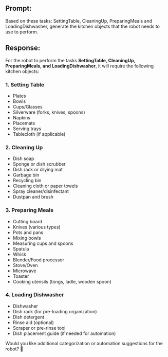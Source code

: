 ## Prompt:
Based on these tasks: SettingTable, CleaningUp, PreparingMeals and LoadingDishwasher, generate the kitchen objects that the robot needs to use to perform.

## Response:
For the robot to perform the tasks **SettingTable, CleaningUp, PreparingMeals, and LoadingDishwasher**, it will require the following kitchen objects:

### **1\. Setting Table**

*   Plates
*   Bowls
*   Cups/Glasses
*   Silverware (forks, knives, spoons)
*   Napkins
*   Placemats
*   Serving trays
*   Tablecloth (if applicable)

### **2\. Cleaning Up**

*   Dish soap
*   Sponge or dish scrubber
*   Dish rack or drying mat
*   Garbage bin
*   Recycling bin
*   Cleaning cloth or paper towels
*   Spray cleaner/disinfectant
*   Dustpan and brush

### **3\. Preparing Meals**

*   Cutting board
*   Knives (various types)
*   Pots and pans
*   Mixing bowls
*   Measuring cups and spoons
*   Spatula
*   Whisk
*   Blender/Food processor
*   Stove/Oven
*   Microwave
*   Toaster
*   Cooking utensils (tongs, ladle, wooden spoon)

### **4\. Loading Dishwasher**

*   Dishwasher
*   Dish rack (for pre-loading organization)
*   Dish detergent
*   Rinse aid (optional)
*   Scraper or pre-rinse tool
*   Dish placement guide (if needed for automation)

Would you like additional categorization or automation suggestions for the robot? 🚀
